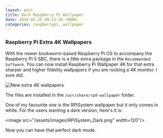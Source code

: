```yaml
---
layout: post
title: Dark Raspberry Pi Wallpaper
date: 2024-02-25 09:12:20 +0800
categories: raspberrypi, wallpaper
---
```


### Raspberry Pi Extra 4K Wallpapers

With the newer bookworm-based Raspberry Pi OS to accompany the Raspberry PI 5 SBC, there is a little extra package in the `Recommended Software`. You can now install Raspberry Pi Wallpaper 4K for that extra sharper and higher fildelity wallpapers if you are rocking a 4K monitor. I sure did.

![New extra 4K wallpapers](/assets/images/raspbeerypi4k.png "Available under Recommended Software")

The files are installed in the `/usr/share/rpd-wallpaper` folder.  

One of my favourite one is the RPiSystem wallpaper but it only comes in white. For the users wanting a dark version, here's it is:

<image src="/assets/images/RPiSystem_Dark.png" width=120"/>

Now you can have that perfect dark mode.


